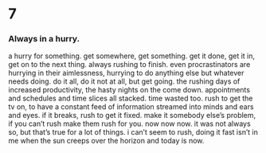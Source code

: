 # 7

### Always in a hurry.

a hurry for something. get somewhere, get something. get it done, get it in, get on to the next thing. always rushing to finish. even procrastinators are hurrying in their aimlessness, hurrying to do anything else but whatever needs doing. do it all, do it not at all, but get going. the rushing days of increased productivity, the hasty nights on the come down. appointments and schedules and time slices all stacked. time wasted too. rush to get the tv on, to have a constant feed of information streamed into minds and ears and eyes. if it breaks, rush to get it fixed. make it somebody else’s problem, if you can’t rush make them rush for you. now now now. it was not always so, but that’s true for a lot of things. i can’t seem to rush, doing it fast isn’t in me when the sun creeps over the horizon and today is now. 